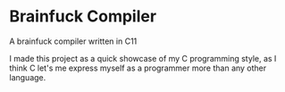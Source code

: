 # Brainfuck Compiler
A brainfuck compiler written in C11

I made this project as a quick showcase of my C programming
style, as I think C let's me express myself as a programmer
more than any other language.